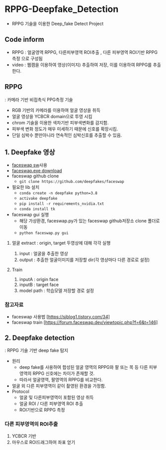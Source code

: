 # RPPG-Deepfake_Detection
- RPPG 기술을 이용한 Deep_fake Detect Project
## Code inform
- RPPG : 얼굴영역 RPPG, 다른피부영역 ROI추출 , 다른 피부영역 ROI기반 RPPG측정 으로 구성됨
- video : 웹캠을 이용하여 영상(이미지) 추출하여 저장, 이를 이용하여 RPPG를 추출한다.
## RPPG
: 카메라 기반 비접촉식 PPG측정 기술
- RGB 기반의 카메라를 이용하여 얼굴 영상을 취득
- 얼굴 영상을 YCBCR domain으로 투영 시킴
- chrom 기술을 이용한 색차기반 피부색변화를 감지함.
- 피부색 변화 정도가 매우 미세하기 때문에 신호를 확장시킴. 
- 단일 심박수 뿐만아니라 연속적인 심박신호를 추출할 수 있음.
## 1. Deepfake 영상
- [faceswap sw](https://github.com/deepfakes/faceswap/blob/master/INSTALL.md)사용
- [faceswap.exe download](https://faceswap.dev/download/)
- faceswap github clone
  - ``` git clone https://github.com/deepfakes/faceswap ```
- 필요한 lib 설치
  - ```conda create -n deepfake python=3.8```
  - ```activake deepfake```
  - ```pip install -r requirements_nvidia.txt```
  - ```conda install tk```
- faceswap gui 실행
  - 해당 가상환경, faceswap.py가 있는 faceswap github저장소 clone 폴더로 이동
  - ```python faceswap.py gui```
1. 얼굴 extract : origin, target 두영상에 대해 각각 실행
    1. input : 얼굴을 추출한 영상
    2. output : 추출한 얼굴이미지를 저장할 dir(각 영상마다 다른 경로로 설정)

2. Train 
    1. inputA : origin face
    2. inputB : target face
    3. model path : 학습모델 저장할 경로 설정
### 참고자료
- faceswap 사용법 [https://sjblog1.tistory.com/34]
- faceswap train [https://forum.faceswap.dev/viewtopic.php?f=6&t=146]
## 2. Deepfake detection
: RPPG 기술 기반 deep fake 탐지
- 원리
  - deep fake를 사용하여 합성된 얼굴 영역의 RPPG와 팔 또는 목 등 다른 피부 영역의 RPPG 신호에는 차이가 존재할 것.
  - 따라서 얼굴영역, 팔영역의 RPPG를 비교한다.
- 얼굴 외 다른 피부영역이 같이 촬영된 환경을 가정함.
- Protocol
  - 얼굴 및 다른피부영역이 포함된 영상 취득
  - 얼굴 ROI / 다른 피부영역 ROI 추출
  - ROI기반으로 RPPG 측정
### 다른 피부영역의 ROI추출
1. YCBCR 기반
2. 마우스로 ROI드래그하여 좌표 얻기
